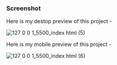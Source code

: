  ### Screenshot
Here is my destop preview of this project - 

![127 0 0 1_5500_index html (5)](https://github.com/Anupam2413/Spotify__Clone/assets/138028477/7534640b-f02f-41ff-a47f-b064a84a2b0c)


Here is my mobile preview of this project - 


![127 0 0 1_5500_index html (6)](https://github.com/Anupam2413/Spotify__Clone/assets/138028477/a7d65ce3-e336-4512-8456-1970a12bb0de)


